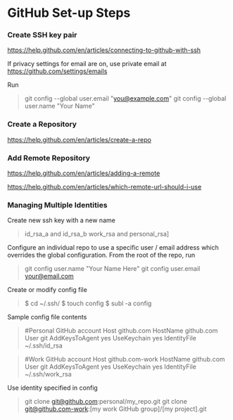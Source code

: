 # GitHub Set-up Steps

### Create SSH key pair
https://help.github.com/en/articles/connecting-to-github-with-ssh

If privacy settings for email are on, use private email at https://github.com/settings/emails

Run
> git config --global user.email "you@example.com"
> git config --global user.name "Your Name"

### Create a Repository
https://help.github.com/en/articles/create-a-repo

### Add Remote Repository
https://help.github.com/en/articles/adding-a-remote

https://help.github.com/en/articles/which-remote-url-should-i-use

### Managing Multiple Identities

Create new ssh key with a new name
> id_rsa_a and id_rsa_b
> work_rsa and personal_rsa]

Configure an individual repo to use a specific user / email address which overrides the global configuration. From the root of the repo, run
> git config user.name "Your Name Here"
> git config user.email your@email.com

Create or modify config file
> $ cd ~/.ssh/
> $ touch config
> $ subl -a config

Sample config file contents
> #Personal GitHub account
Host github.com
 HostName github.com
 User git
 AddKeysToAgent yes
 UseKeychain yes
 IdentityFile ~/.ssh/id_rsa
 
> #Work GitHub account
Host github.com-work
 HostName github.com
 User git
 AddKeysToAgent yes
 UseKeychain yes
 IdentityFile ~/.ssh/work_rsa
 
Use identity specified in config
> git clone git@github.com:personal/my_repo.git
> git clone git@github.com-work:[my work GitHub group]/[my project].git